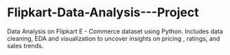 # Flipkart-Data-Analysis---Project
Data Analysis on Flipkart E - Commerce dataset using Python. Includes data cleaning, EDA and visualization to uncover insights on pricing , ratings, and sales trends.
